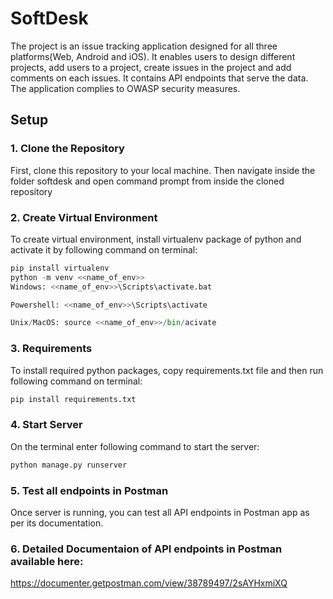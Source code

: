 # SoftDesk

The project is an issue tracking application designed for all three platforms(Web, Android and iOS). It enables users to design different projects, add users to a project, create issues in the project and add comments on each issues. It contains API endpoints that serve the data. The application complies to OWASP security measures.

## Setup

### 1. Clone the Repository

First, clone this repository to your local machine. Then navigate inside the folder softdesk and open command prompt from inside the cloned repository

### 2. Create Virtual Environment

To create virtual environment, install virtualenv package of python and activate it by following command on terminal:

```python
pip install virtualenv
python -m venv <<name_of_env>>
Windows: <<name_of_env>>\Scripts\activate.bat

Powershell: <<name_of_env>>\Scripts\activate

Unix/MacOS: source <<name_of_env>>/bin/acivate
```

### 3. Requirements

To install required python packages, copy requirements.txt file and then run following command on terminal:

```python
pip install requirements.txt
```

### 4. Start Server

On the terminal enter following command to start the server:

```python
python manage.py runserver
```

### 5. Test all endpoints in Postman

Once server is running, you can test all API endpoints in Postman app as per its documentation.

### 6. Detailed Documentaion of API endpoints in Postman available here:

https://documenter.getpostman.com/view/38789497/2sAYHxmiXQ